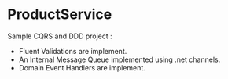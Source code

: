# ProductService
Sample CQRS and DDD project :
</br>
* Fluent Validations are implement.
* An Internal Message Queue implemented using .net channels.
* Domain Event Handlers are implement.

